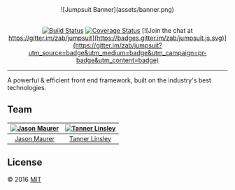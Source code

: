 <center>
  ![Jumpsuit Banner](assets/banner.png)
  <br /> <br />

  [![Build Status](https://travis-ci.org/zab/jumpsuit.svg?branch=master)](https://travis-ci.org/zab/jumpsuit)
  [![Coverage Status](https://coveralls.io/repos/github/zab/jumpsuit/badge.svg?branch=master)](https://coveralls.io/github/zab/jumpsuit?branch=master)
  [![Join the chat at https://gitter.im/zab/jumpsuit](https://badges.gitter.im/zab/jumpsuit.js.svg)](https://gitter.im/zab/jumpsuit?utm_source=badge&utm_medium=badge&utm_campaign=pr-badge&utm_content=badge)
</center>

---

A powerful & efficient front end framework, built on the industry's best technologies.

## Team

[![Jason Maurer](https://avatars2.githubusercontent.com/u/911274?v=3&s=100)](https://github.com/jsonmaur) | [![Tanner Linsley](https://avatars1.githubusercontent.com/u/5580297?v=3&s=100)](https://github.com/tannerlinsley)
:-:|:-:
[Jason Maurer](https://github.com/jsonmaur) | [Tanner Linsley](https://github.com/tannerlinsley)

## License

© 2016 [MIT](LICENSE)
